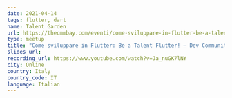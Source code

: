```yaml
---
date: 2021-04-14
tags: flutter, dart
name: Talent Garden
url: https://thecmmbay.com/eventi/come-sviluppare-in-flutter-be-a-talent-flutter-dev-community-night-2021-4-024j9507lrz
type: meetup
title: "Come sviluppare in Flutter: Be a Talent Flutter! – Dev Community Night 2021 #4"
slides_url:
recording_url: https://www.youtube.com/watch?v=Ja_nuGK7lNY
city: Online
country: Italy
country_code: IT
language: Italian
---
```

